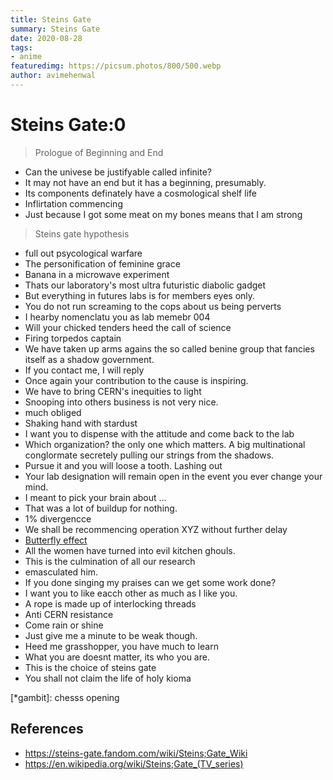 ```yaml
---
title: Steins Gate
summary: Steins Gate
date: 2020-08-28
tags:
- anime
featuredimg: https://picsum.photos/800/500.webp
author: avimehenwal
---
```


# Steins Gate:0

<TagLinks />

> Prologue of Beginning and End

* Can the univese be justifyable called infinite?
* It may not have an end but it has a beginning, presumably.
* Its components definately have a cosmological shelf life
* Inflirtation commencing
* Just because I got some meat on my bones means that I am strong

> Steins gate hypothesis

* full out psycological warfare
* The personification of feminine grace
* Banana in a microwave experiment
* Thats our laboratory's most ultra futuristic diabolic gadget
* But everything in futures labs is for members eyes only.
* You do not run screaming to the cops about us being perverts
* I hearby nomenclatu you as lab memebr 004
* Will your chicked tenders heed the call of science
* Firing torpedos captain
* We have taken up arms agains the so called benine group that fancies itself as a shadow government.
* If you contact me, I will reply
* Once again your contribution to the cause is inspiring.
* We have to bring CERN's inequities to light
* Snooping into others business is not very nice.
* much obliged
* Shaking hand with stardust
* I want you to dispense with the attitude and come back to the lab
* Which organization? the only one which matters. A big multinational conglormate secretely pulling our strings from the shadows.
* Pursue it and you will loose a tooth. Lashing out
* Your lab designation will remain open in the event you ever change your mind.
* I meant to pick your brain about ...
* That was a lot of buildup for nothing.
* 1% divergencce
* We shall be recommencing operation XYZ without further delay
* [Butterfly effect](https://en.wikipedia.org/wiki/Butterfly_effect)
* All the women have turned into evil kitchen ghouls.
* This is the culmination of all our research
* emasculated him.
* If you done singing my praises can we get some work done?
* I want you to like eacch other as much as I like you.
* A rope is made up of interlocking threads
* Anti CERN resistance
* Come rain or shine
* Just give me a minute to be weak though.
* Heed me grasshopper, you have much to learn
* What you are doesnt matter, its who you are.
* This is the choice of steins gate
* You shall not claim the life of holy kioma


[*gambit]: chesss opening

## References

* https://steins-gate.fandom.com/wiki/Steins;Gate_Wiki
* https://en.wikipedia.org/wiki/Steins;Gate_(TV_series)


<Footer />
